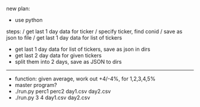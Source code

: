 new plan:
- use python


steps:
/ get last 1 day data for ticker
/ specify ticker, find conid
/ save as json to file
/ get last 1 day data for list of tickers
- get last 1 day data for list of tickers, save as json in dirs
- get last 2 day data for given tickers
- split them into 2 days, save as JSON to dirs
------
- function: given average, work out +4/-4%, for 1,2,3,4,5%
- master program?
- ./run.py perc1 perc2 day1.csv day2.csv
- ./run.py 3 4 day1.csv day2.csv
